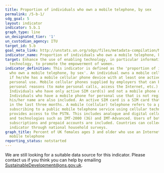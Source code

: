 ```yaml
---
title: Proportion of individuals who own a mobile telephone, by sex
permalink: /5-b-1/
sdg_goal: 5
layout: indicator
indicator: 5.b.1
graph_type: line
un_designated_tier: '1'
un_custodian_agency: ITU
target_id: 5.b
goal_meta_link: http://unstats.un.org/sdgs/files/metadata-compilation/Metadata-Goal-5.pdf
indicator_name: Proportion of individuals who own a mobile telephone, by sex
target: Enhance the use of enabling technology, in particular information and communications
  technology, to promote the empowerment of women.
indicator_definition: This indicator is defined as the 'proportion of individuals
  who own a mobile telephone, by sex'. An individual owns a mobile cellular phone
  if he/she has a mobile cellular phone device with at least one active SIM card for
  personal use. Mobile cellular phones supplied by employers that can be used for
  personal reasons (to make personal calls, access the Internet, etc.) are included.
  Individuals who have only active SIM card(s) and not a mobile phone device are excluded.
  Individuals who have a mobile phone for personal use that is not registered under
  his/her name are also included. An active SIM card is a SIM card that has been used
  in the last three months. A mobile (cellular) telephone refers to a portable telephone
  subscribing to a public mobile telephone service using cellular technology, which
  provides access to the PSTN. This includes analogue and digital cellular systems
  and technologies such as IMT-2000 (3G) and IMT-Advanced. Users of both postpaid
  subscriptions and prepaid accounts are included. Countries can collect data on this
  indicator through national household surveys.
graph_title: Percent of UK females ages 3 and older who use an Internet-connected
  mobile telephone
reporting_status: notstarted
---
```


We are still looking for a suitable data source for this indicator. Please contact us if you think you can help by emailing <a href="mailto:SustainableDevelopment@ons.gov.uk">SustainableDevelopment@ons.gov.uk</a>.


